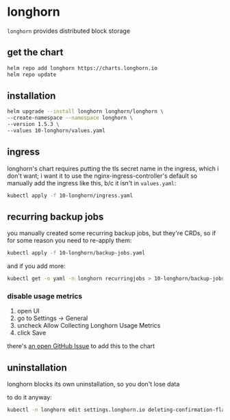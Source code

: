 # longhorn

`longhorn` provides distributed block storage

## get the chart

```bash
helm repo add longhorn https://charts.longhorn.io
helm repo update
```

## installation

```bash
helm upgrade --install longhorn longhorn/longhorn \
--create-namespace --namespace longhorn \
--version 1.5.3 \
--values 10-longhorn/values.yaml
```

## ingress

longhorn's chart requires putting the tls secret name in the ingress, which i don't want;
i want it to use the nginx-ingress-controller's default
so manually add the ingress like this, b/c it isn't in `values.yaml`:

```bash
kubectl apply -f 10-longhorn/ingress.yaml
```

## recurring backup jobs

you manually created some recurring backup jobs, but they're CRDs, so if for some reason you need to re-apply them:

```bash
kubectl apply -f 10-longhorn/backup-jobs.yaml
```

and if you add more:

```bash
kubectl get -o yaml -n longhorn recurringjobs > 10-longhorn/backup-jobs.yaml
```

### disable usage metrics

1. open UI
1. go to Settings -> General
1. uncheck Allow Collecting Longhorn Usage Metrics
1. click Save

there's [an open GitHub Issue](https://github.com/longhorn/longhorn/issues/7050) to add this to the chart

## uninstallation

longhorn blocks its own uninstallation, so you don't lose data

to do it anyway:

```bash
kubectl -n longhorn edit settings.longhorn.io deleting-confirmation-flag
```
